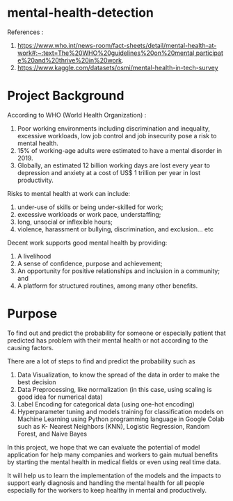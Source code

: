 # mental-health-detection
References : 
1. https://www.who.int/news-room/fact-sheets/detail/mental-health-at-work#:~:text=The%20WHO%20guidelines%20on%20mental,participate%20and%20thrive%20in%20work.
2. https://www.kaggle.com/datasets/osmi/mental-health-in-tech-survey

# Project Background 
According to WHO (World Health Organization) : 
1. Poor working environments including discrimination and inequality, excessive workloads, low job control and job insecurity pose a risk to mental health.
2. 15% of working-age adults were estimated to have a mental disorder in 2019.
3. Globally, an estimated 12 billion working days are lost every year to depression and anxiety at a cost of US$ 1 trillion per year in lost productivity.

Risks to mental health at work can include:
1. under-use of skills or being under-skilled for work;
2. excessive workloads or work pace, understaffing;
3. long, unsocial or inflexible hours;
4. violence, harassment or bullying, discrimination, and exclusion… etc

Decent work supports good mental health by providing:
1. A livelihood
2. A sense of confidence, purpose and achievement;
3. An opportunity for positive relationships and inclusion in a community; and
4. A platform for structured routines, among many other benefits.


# Purpose 
To find out and predict the probability for someone or especially patient that predicted has problem with their mental health or not according to the causing factors. 

There are a lot of steps to find and predict the probability such as 
1. Data Visualization, to know the spread of the data in order to make the best decision 
2. Data Preprocessing, like normalization (in this case, using scaling is good idea for numerical data)
3. Label Encoding for categorical data (using one-hot encoding)
4. Hyperparameter tuning and models training for classification models on Machine Learning using Python programming language in Google Colab such as K- Nearest Neighbors (KNN), Logistic Regression, Random Forest, and Naive Bayes
   
In this project, we hope that we can evaluate the potential of model application for help many companies and workers to gain mutual benefits by starting the mental health in medical fields or even using real time data. 

It will help us to learn the implementation of the models and the impacts to support early diagnosis and  handling the mental health for all people especially for the workers to keep healthy in mental and productively.
